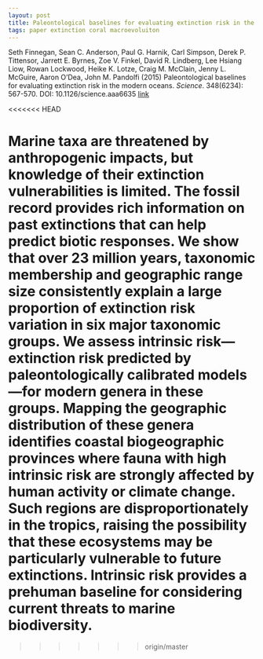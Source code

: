 ```yaml
---
layout: post
title: Paleontological baselines for evaluating extinction risk in the modern oceans
tags: paper extinction coral macroevoluiton
---
```


Seth Finnegan, Sean C. Anderson, Paul G. Harnik, Carl Simpson, Derek P. Tittensor, Jarrett E. Byrnes, Zoe V. Finkel, David R. Lindberg, Lee Hsiang Liow, Rowan Lockwood, Heike K. Lotze, Craig M. McClain, Jenny L. McGuire, Aaron O’Dea, John M. Pandolfi (2015) Paleontological baselines for evaluating extinction risk in the modern oceans. _Science_. 348(6234): 567-570. DOI: 10.1126/science.aaa6635 [link](http://www.sciencemag.org/content/348/6234/567.short)

<<<<<<< HEAD

Marine taxa are threatened by anthropogenic impacts, but knowledge of their extinction vulnerabilities is limited. The fossil record provides rich information on past extinctions that can help predict biotic responses. We show that over 23 million years, taxonomic membership and geographic range size consistently explain a large proportion of extinction risk variation in six major taxonomic groups. We assess intrinsic risk—extinction risk predicted by paleontologically calibrated models—for modern genera in these groups. Mapping the geographic distribution of these genera identifies coastal biogeographic provinces where fauna with high intrinsic risk are strongly affected by human activity or climate change. Such regions are disproportionately in the tropics, raising the possibility that these ecosystems may be particularly vulnerable to future extinctions. Intrinsic risk provides a prehuman baseline for considering current threats to marine biodiversity.
=======
>>>>>>> origin/master


